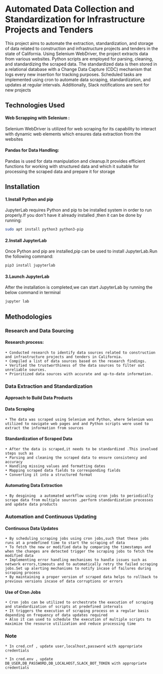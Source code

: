 
# Automated Data Collection and Standardization for Infrastructure Projects and Tenders

This project aims to automate the extraction, standardization, and storage of data related to construction and infrastructure projects and tenders in the state of California. Using Selenium WebDriver, the project extracts data from various websites. Python scripts are employed for parsing, cleaning, and standardizing the scraped data. The standardized data is then stored in a relational database with a Change Data Capture (CDC) mechanism that logs every new insertion for tracking purposes. Scheduled tasks are implemented using cron to automate data scraping, standardization, and updates at regular intervals. Additionally, Slack notifications are sent for new projects





## Technologies Used

#### Web Scrapping with Selenium : 
Selenium WebDriver is utilized for web scraping for its capability to interact with dynamic web elements which ensures data extraction from the websites

#### Pandas for Data Handling:

Pandas is used for data manipulation and cleanup.It provides efficient functions for working with structured data and which it suitable for processing the scraped data and prepare it for storage 
## Installation

#### 1.Install Python and pip

JupyterLab requires Python and pip to be installed system in order to run properly.If you don't have it already installed ,then it can be done by running:

```bash
sudo apt install python3 python3-pip
```

#### 2.Install JupyterLab

Once Python and pip are installed,pip can be used to install JupyterLab.Run the following command:

```bash
pip3 install jupyterlab
```

#### 3.Launch JupyterLab

After the installation is completed,we can start JupyterLab by running the below command in terminal

```bash
jupyter lab 
```

## Methodologies

###  Research and Data Sourcing 

####  Research process:

    • Conducted research to identify data sources related to construction and infrastructure projects and tenders in California.
    • Compiled a list of data sources based on the research findings.
    • Verified the trustworthiness of the data sources to filter out unreliable sources.
    • Prioritized data sources with accurate and up-to-date information.

###  Data Extraction and Standardization

#### Approach to Build Data Products

#### Data Scraping

    • The data was scraped using Selenium and Python, where Selenium was utilized to navigate web pages and and Python scripts were used to extract the information from sources
   
#### Standardization of Scraped Data

    • After the data is scraped,it needs to be standardized .This involved steps such as 
    • Parsing and cleaning the scraped data to ensure consistency and accuracy
    • Handling missing values and formatting dates
    • Mapping scraped data fields to corresponding fields 
    • Converting it into a structured format

#### Automating Data Extraction

    • By desgining  a automated workflow using cron jobs to periodically scrape data from multiple sources ,perform standardization processes and update data products



###  Automation and Continuous Updating

#### Continuous Data Updates

    • By scheduling scraping jobs using cron jobs,such that these jobs runs at a predefined time to start the scraping of data 
    • To fetch the new or modified data by comparing the timestamps and when the changes are detected trigger the scraping jobs to fetch the modified data
    • Implementing error handling mechanisms to handle issues such as network errors,timeouts and to automatically retry the failed scraping jobs.Set up alerting mechanisms to notify incase of failures during scraping process
    • By maintaining a proper version of scraped data helps to rollback to previous versions incase of data corruptions or errors 

#### Use of Cron Jobs

    • Cron jobs can be utilized to orchestrate the execution of scraping and standardization of scripts at predefined intervals
    • It triggers the execution of scraping process on a regular basis  depending on frequency of data updates required
    • Also it can used to schedule the execution of multiple scripts to maximize the resource utilization and reduce processing time


### Note
    
    * In cred.cnf , update user,localhost,password with appropriate credentials

    * In cred.env , update DB_USER,DB_PASSWORD,DB_LOCALHOST,SLACK_BOT_TOKEN with appropriate credentials

